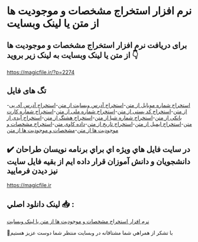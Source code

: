 # نرم افزار استخراج مشخصات و موجودیت ها از متن یا لینک وبسایت

## برای دریافت نرم افزار استخراج مشخصات و موجودیت ها از متن یا لینک وبسایت به لینک زیر بروید 👇

https://magicfile.ir/?p=2274

## تگ های فایل

-[استخراج شماره موبایل از متن](https://magicfile.ir/product/%d9%86%d8%b1%d9%85-%d8%a7%d9%81%d8%b2%d8%a7%d8%b1-%d8%a7%d8%b3%d8%aa%d8%ae%d8%b1%d8%a7%d8%ac-%d9%85%d8%b4%d8%ae%d8%b5%d8%a7%d8%aa-%d9%88-%d9%85%d9%88%d8%ac%d9%88%d8%af%db%8c%d8%aa-%d9%87%d8%a7-%d8%a7%d8%b2-%d9%85%d8%aa%d9%86/)-[استخراج آدرس وبسایت از متن](https://magicfile.ir/product/%d9%86%d8%b1%d9%85-%d8%a7%d9%81%d8%b2%d8%a7%d8%b1-%d8%a7%d8%b3%d8%aa%d8%ae%d8%b1%d8%a7%d8%ac-%d9%85%d8%b4%d8%ae%d8%b5%d8%a7%d8%aa-%d9%88-%d9%85%d9%88%d8%ac%d9%88%d8%af%db%8c%d8%aa-%d9%87%d8%a7-%d8%a7%d8%b2-%d9%85%d8%aa%d9%86/)-[استخراج آدرس آی پی از متن](https://magicfile.ir/product/%d9%86%d8%b1%d9%85-%d8%a7%d9%81%d8%b2%d8%a7%d8%b1-%d8%a7%d8%b3%d8%aa%d8%ae%d8%b1%d8%a7%d8%ac-%d9%85%d8%b4%d8%ae%d8%b5%d8%a7%d8%aa-%d9%88-%d9%85%d9%88%d8%ac%d9%88%d8%af%db%8c%d8%aa-%d9%87%d8%a7-%d8%a7%d8%b2-%d9%85%d8%aa%d9%86/)-[استخراج کد پستی از متن](https://magicfile.ir/product/%d9%86%d8%b1%d9%85-%d8%a7%d9%81%d8%b2%d8%a7%d8%b1-%d8%a7%d8%b3%d8%aa%d8%ae%d8%b1%d8%a7%d8%ac-%d9%85%d8%b4%d8%ae%d8%b5%d8%a7%d8%aa-%d9%88-%d9%85%d9%88%d8%ac%d9%88%d8%af%db%8c%d8%aa-%d9%87%d8%a7-%d8%a7%d8%b2-%d9%85%d8%aa%d9%86/)-[استخراج شماره ملی از متن](https://magicfile.ir/product/%d9%86%d8%b1%d9%85-%d8%a7%d9%81%d8%b2%d8%a7%d8%b1-%d8%a7%d8%b3%d8%aa%d8%ae%d8%b1%d8%a7%d8%ac-%d9%85%d8%b4%d8%ae%d8%b5%d8%a7%d8%aa-%d9%88-%d9%85%d9%88%d8%ac%d9%88%d8%af%db%8c%d8%aa-%d9%87%d8%a7-%d8%a7%d8%b2-%d9%85%d8%aa%d9%86/)-[استخراج شماره کارت بانکی از متن](https://magicfile.ir/product/%d9%86%d8%b1%d9%85-%d8%a7%d9%81%d8%b2%d8%a7%d8%b1-%d8%a7%d8%b3%d8%aa%d8%ae%d8%b1%d8%a7%d8%ac-%d9%85%d8%b4%d8%ae%d8%b5%d8%a7%d8%aa-%d9%88-%d9%85%d9%88%d8%ac%d9%88%d8%af%db%8c%d8%aa-%d9%87%d8%a7-%d8%a7%d8%b2-%d9%85%d8%aa%d9%86/)-[استخراج شماره شبا از متن](https://magicfile.ir/product/%d9%86%d8%b1%d9%85-%d8%a7%d9%81%d8%b2%d8%a7%d8%b1-%d8%a7%d8%b3%d8%aa%d8%ae%d8%b1%d8%a7%d8%ac-%d9%85%d8%b4%d8%ae%d8%b5%d8%a7%d8%aa-%d9%88-%d9%85%d9%88%d8%ac%d9%88%d8%af%db%8c%d8%aa-%d9%87%d8%a7-%d8%a7%d8%b2-%d9%85%d8%aa%d9%86/)-[استخراج هشتگ از متن](https://magicfile.ir/product/%d9%86%d8%b1%d9%85-%d8%a7%d9%81%d8%b2%d8%a7%d8%b1-%d8%a7%d8%b3%d8%aa%d8%ae%d8%b1%d8%a7%d8%ac-%d9%85%d8%b4%d8%ae%d8%b5%d8%a7%d8%aa-%d9%88-%d9%85%d9%88%d8%ac%d9%88%d8%af%db%8c%d8%aa-%d9%87%d8%a7-%d8%a7%d8%b2-%d9%85%d8%aa%d9%86/)-[استخراج آیدی  از متن](https://magicfile.ir/product/%d9%86%d8%b1%d9%85-%d8%a7%d9%81%d8%b2%d8%a7%d8%b1-%d8%a7%d8%b3%d8%aa%d8%ae%d8%b1%d8%a7%d8%ac-%d9%85%d8%b4%d8%ae%d8%b5%d8%a7%d8%aa-%d9%88-%d9%85%d9%88%d8%ac%d9%88%d8%af%db%8c%d8%aa-%d9%87%d8%a7-%d8%a7%d8%b2-%d9%85%d8%aa%d9%86/)-[استخراج ایمیل  از متن](https://magicfile.ir/product/%d9%86%d8%b1%d9%85-%d8%a7%d9%81%d8%b2%d8%a7%d8%b1-%d8%a7%d8%b3%d8%aa%d8%ae%d8%b1%d8%a7%d8%ac-%d9%85%d8%b4%d8%ae%d8%b5%d8%a7%d8%aa-%d9%88-%d9%85%d9%88%d8%ac%d9%88%d8%af%db%8c%d8%aa-%d9%87%d8%a7-%d8%a7%d8%b2-%d9%85%d8%aa%d9%86/)-[استخراج تاریخ  از متن](https://magicfile.ir/product/%d9%86%d8%b1%d9%85-%d8%a7%d9%81%d8%b2%d8%a7%d8%b1-%d8%a7%d8%b3%d8%aa%d8%ae%d8%b1%d8%a7%d8%ac-%d9%85%d8%b4%d8%ae%d8%b5%d8%a7%d8%aa-%d9%88-%d9%85%d9%88%d8%ac%d9%88%d8%af%db%8c%d8%aa-%d9%87%d8%a7-%d8%a7%d8%b2-%d9%85%d8%aa%d9%86/)-[داده کاوی متن](https://magicfile.ir/product/%d9%86%d8%b1%d9%85-%d8%a7%d9%81%d8%b2%d8%a7%d8%b1-%d8%a7%d8%b3%d8%aa%d8%ae%d8%b1%d8%a7%d8%ac-%d9%85%d8%b4%d8%ae%d8%b5%d8%a7%d8%aa-%d9%88-%d9%85%d9%88%d8%ac%d9%88%d8%af%db%8c%d8%aa-%d9%87%d8%a7-%d8%a7%d8%b2-%d9%85%d8%aa%d9%86/)-[استخراج مشخصات و موجودیت ها از متن](https://magicfile.ir/product/%d9%86%d8%b1%d9%85-%d8%a7%d9%81%d8%b2%d8%a7%d8%b1-%d8%a7%d8%b3%d8%aa%d8%ae%d8%b1%d8%a7%d8%ac-%d9%85%d8%b4%d8%ae%d8%b5%d8%a7%d8%aa-%d9%88-%d9%85%d9%88%d8%ac%d9%88%d8%af%db%8c%d8%aa-%d9%87%d8%a7-%d8%a7%d8%b2-%d9%85%d8%aa%d9%86/)-[مشخصات و موجودیت ها از متن](https://magicfile.ir/product/%d9%86%d8%b1%d9%85-%d8%a7%d9%81%d8%b2%d8%a7%d8%b1-%d8%a7%d8%b3%d8%aa%d8%ae%d8%b1%d8%a7%d8%ac-%d9%85%d8%b4%d8%ae%d8%b5%d8%a7%d8%aa-%d9%88-%d9%85%d9%88%d8%ac%d9%88%d8%af%db%8c%d8%aa-%d9%87%d8%a7-%d8%a7%d8%b2-%d9%85%d8%aa%d9%86/)

## ✔️ در سايت فايل هاي ويژه اي براي برنامه نويسان طراحان دانشجويان و دانش آموزان قرار داده ايم از بقيه فايل سايت نيز ديدن فرماييد

https://magicfile.ir


## لينک دانلود اصلي 📥 :

[نرم افزار استخراج مشخصات و موجودیت ها از متن یا لینک وبسایت](https://magicfile.ir/product/%d9%86%d8%b1%d9%85-%d8%a7%d9%81%d8%b2%d8%a7%d8%b1-%d8%a7%d8%b3%d8%aa%d8%ae%d8%b1%d8%a7%d8%ac-%d9%85%d8%b4%d8%ae%d8%b5%d8%a7%d8%aa-%d9%88-%d9%85%d9%88%d8%ac%d9%88%d8%af%db%8c%d8%aa-%d9%87%d8%a7-%d8%a7%d8%b2-%d9%85%d8%aa%d9%86/) 


🙏با تشکر از همراهي شما مشتاقانه در وبسایت منتظر شما دوست عزیز هستیم

